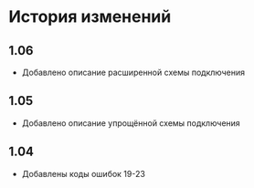 # История изменений

## 1.06

* Добавлено описание расширенной схемы подключения

## 1.05

* Добавлено описание упрощённой схемы подключения

## 1.04

* Добавлены коды ошибок 19-23


